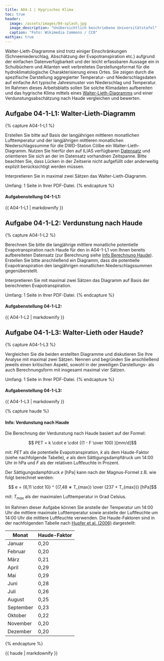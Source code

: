 ```yaml
---
title: A04-1 | Hygrisches Klima
toc: true
header:
  image: /assets/images/04-splash.jpg
  image_description: "Unübersichtlich beschriebene Universitätstafel"
  caption: "Foto: Wikimedia Commons / CC0"
mathjax: true
---
```

<script type="text/javascript" async
	src="https://cdnjs.cloudflare.com/ajax/libs/mathjax/2.7.5/latest.js?config=TeX-MML-AM_CHTML">
</script>

<script type="text/x-mathjax-config">
   MathJax.Hub.Config({
     extensions: ["tex2jax.js"],
     jax: ["input/TeX", "output/HTML-CSS"],
     tex2jax: {
       inlineMath: [ ['$','$'], ["\\(","\\)"] ],
       displayMath: [ ['$$','$$'], ["\\[","\\]"] ],
       processEscapes: true
     },
     "HTML-CSS": { availableFonts: ["TeX"] }
   });
</script>

Walter-Lieth-Diagramme sind trotz einiger Einschränkungen (Schneeniederschlag, Abschätzung der Evapotranspiration etc.) aufgrund der einfachen Datenverfügbarkeit und der leicht erfassbaren Aussage ein in Schulbüchern und Atlanten weit verbreitetes Darstellungsformat für die hydroklimatologische Charakterisierung eines Ortes. Sie zeigen durch die spezifische Darstellung aggregierter Temperatur- und Niederschlagsdaten auf einfache Art typische Jahresmuster von Niederschlag und Temperatur. Im Rahmen dieses Arbeitsblatts sollen Sie solche Klimadaten aufbereiten und das hygrische Klima mittels eines [Walter-Lieth-Diagramms](https://de.wikipedia.org/wiki/Klimadiagramm) und  einer Verdunstungsabschätzung nach Haude vergleichen und bewerten.

## Aufgabe 04-1-L1: Walter-Lieth-Diagramm

{% capture A04-1-L1 %}

Erstellen Sie bitte auf Basis der langjährigen mittleren monatlichen Lufttemperatur und der langjährigen mittleren monatlichen Niederschlagssumme für die DWD-Station Cölbe ein Walter-Lieth-Diagramm. Nutzen Sie hierfür den auf ILIAS verfügbaren [Datensatz](https://ilias.uni-marburg.de/ilias.php?ref_id=1880380&cmd=view&cmdClass=ilrepositorygui&cmdNode=tt&baseClass=ilrepositorygui) und orientieren Sie sich an der im Datensatz vorhandnen Zeitspanne. Bitte beachten Sie, dass Lücken in der Zeitserie nicht aufgefüllt oder anderweitig explizit berücksichtigt werden müssen.

Interpretieren Sie in maximal zwei Sätzen das Walter-Lieth-Diagramm.

Umfang: 1 Seite in Ihrer PDF-Datei.
{% endcapture %}

<div class="notice--success">
  <h4 class="no_toc">Aufgabenstellung 04-1-L1:</h4>
  {{ A04-1-L1 | markdownify }}
</div>

## Aufgabe 04-1-L2: Verdunstung nach Haude

{% capture A04-1-L2 %}

Berechnen Sie bitte die langjährige mittlere monatliche potentielle Evapotranspiration nach Haude für den in A04-1-L1 von Ihnen bereits aufbereiteten Datensatz (zur Berechnung siehe [Info Berechnung Haude](#info-verdunstung-nach-haude)). Erstellen Sie bitte anschließend ein Diagramm, dass die potentielle Evapotranspiration den langjährigen monatlichen Niederschlagssummen gegenüberstellt.

Interpretieren Sie mit maximal zwei Sätzen das Diagramm auf Basis der berechneten Evapotranspiration.

Umfang: 1 Seite in Ihrer PDF-Datei.
{% endcapture %}

<div class="notice--success">
  <h4 class="no_toc">Aufgabenstellung 04-1-L2:</h4>
  {{ A04-1-L2 | markdownify }}
</div>


## Aufgabe 04-1-L3: Walter-Lieth oder Haude?

{% capture A04-1-L3 %}

Vergleichen Sie die beiden erstellten Diagramme und diskutieren Sie Ihre Analyse mit maximal zwei Sätzen. Nennen und begründen Sie anschließend jeweils einen kritischen Aspekt, sowohl in der jeweiligen Darstellungs- als auch Berechnungsform mit insgesamt maximal vier Sätzen.

Umfang: 1 Seite in Ihrer PDF-Datei.
{% endcapture %}

<div class="notice--success">
  <h4 class="no_toc">Aufgabenstellung 04-1-L3:</h4>
  {{ A04-1-L3 | markdownify }}
</div>



{% capture haude %}
#### Info: Verdunstung nach Haude
Die Berechnung der Verdunstung nach Haude basiert auf der Formel:


$$ PET = k \cdot e  \cdot  {(1 - F \over 100) }[mm/d]$$



mit: $PET$ als die potentielle Evapotranspiration, $k$ als dem Haude-Faktor (siehe nachfolgende Tabelle), $e$ als dem Sättigungsdampfdruck um 14:00 Uhr in hPa und $F$ als der relativen Luftfeuchte in Prozent.

Der Sättigungsdampfdruck $e$ [hPa] kann nach der Magnus-Formel z.B. wie folgt berechnet werden:


$$ e = {6,11 \cdot   10} ^ {(7,48 ∗ T_{max}) \over (237 + T_{max})} [hPa]$$

mit: $T_{max}$ als der maximalen Lufttemperatur in Grad Celsius.

Im Rahmen dieser Aufgabe können Sie anstelle der Temperatur um 14:00 Uhr die mittlere maximale Lufttemperatur sowie anstelle der Luftfeuchte um 14:00 Uhr die mittlere Luftfeuchte verwenden. Die Haude-Faktoren sind in der nachfolgenden Tabelle nach [Hupfer et al. (2006)](https://www.springer.com/de/book/9783322967497) dargestellt:

|Monat      | Haude-Faktor|
|-----------|------|
| Januar    | 0,20 |
| Februar   | 0,20 |
| März      | 0,21 |
| April     | 0,29 |
| Mai       | 0,29 |
| Juni      | 0,28 |
| Juli      | 0,26 |
| August    | 0,25 |
| September | 0,23 |
| Oktober   | 0,22 |
| November  | 0,20 |
| Dezember  | 0,20 |
{% endcapture %}

<div class="notice--info">
  {{ haude | markdownify }}
</div>
